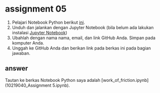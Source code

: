 # assignment 05
1. Pelajari Notebook Python berikut [ini](https://github.com/dudung/cookbook/blob/main/notebook/hello/work_of_friction.ipynb).
2. Unduh dan jalankan dengan Jupyter Notebook (bila belum ada lakukan instalasi [Jupyter Notebook](https://jupyter.org/install))
3. Ubahlah dengan nama nama, email, dan link GitHub Anda. Simpan pada komputer Anda.
4. Unggah ke GitHub Anda dan berikan link pada berkas ini pada bagian jawaban.

## answer
Tautan ke berkas Notebook Python saya adalah [work_of_friction.ipynb](10219040_Assignment 5.ipynb).
